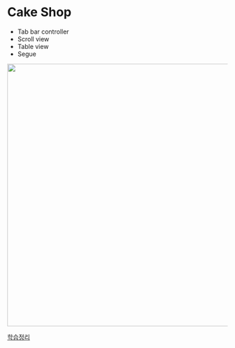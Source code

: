 

# Cake Shop

- Tab bar controller
- Scroll view
- Table view
- Segue

<img src="https://user-images.githubusercontent.com/98953443/154932696-7a971483-ccce-4d79-b30c-bb8ccca46e3f.gif" height="600" >  



[학습정리](https://github.com/Hhyemm/TIL/blob/main/22-1/220227.md)

